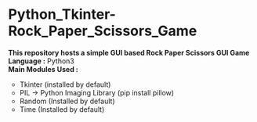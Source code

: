 # Python_Tkinter-Rock_Paper_Scissors_Game
**This repository hosts a simple GUI based Rock Paper Scissors GUI Game** <br>
**Language :** Python3 <br>
**Main Modules Used :**
<ul type="circle">
  <li>Tkinter (installed by default)</li>
  <li>PIL -> Python Imaging Library (pip install pillow)</li>
  <li>Random (Installed by default)</li>
  <li>Time (Installed by default)</li>
</ul>

